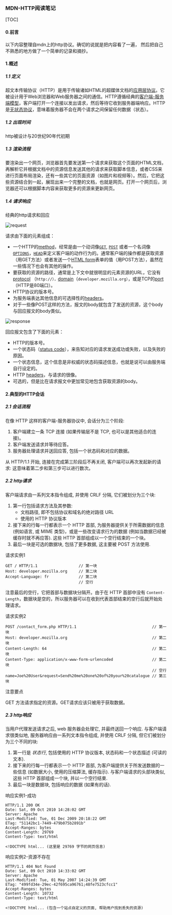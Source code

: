 ### MDN-HTTP阅读笔记

[TOC]

#### 0.前言

以下内容整理自mdn上的http协议。确切的说就是把内容看了一遍， 然后把自己不熟悉的地方做了一个简单的记录和摘抄。

#### 1.概述

##### 1.1 定义

超文本传输协议（HTTP）是用于传输诸如HTML的超媒体文档的[应用层协议](https://en.wikipedia.org/wiki/Application_Layer)。它被设计用于Web浏览器和Web服务器之间的通信。HTTP遵循经典的[客户端-服务端模型](https://en.wikipedia.org/wiki/Client%E2%80%93server_model)，客户端打开一个连接以发出请求，然后等待它收到服务器端响应。HTTP是[无状态协议](http://en.wikipedia.org/wiki/Stateless_protocol)，意味着服务器不会在两个请求之间保留任何数据（状态）。

##### 1.2 出现时间

http被设计与20世纪90年代初期

##### 1.3 渲染流程

要渲染出一个网页，浏览器首先要发送第一个请求来获取这个页面的HTML文档，再解析它并根据文档中的资源信息发送其他的请求来获取脚本信息，或者CSS来进行页面布局渲染，还有一些其它的页面资源（如图片和视频等）。然后，它把这些资源结合到一起，展现出来一个完整的文档，也就是网页。打开一个网页后，浏览器还可以根据脚本内容来获取更多的资源来更新网页。

##### 1.4 请求响应

经典的http请求和回应

![request](https://mdn.mozillademos.org/files/13687/HTTP_Request.png)

请求由下面的元素组成：

- 一个HTTP的[method](https://developer.mozilla.org/en-US/docs/Web/HTTP/Methods)，经常是由一个动词像[`GET`](https://developer.mozilla.org/zh-CN/docs/Web/HTTP/Methods/GET), [`POST`](https://developer.mozilla.org/zh-CN/docs/Web/HTTP/Methods/POST) 或者一个名词像[`OPTIONS`](https://developer.mozilla.org/zh-CN/docs/Web/HTTP/Methods/OPTIONS)，[`HEAD`](https://developer.mozilla.org/zh-CN/docs/Web/HTTP/Methods/HEAD)来定义客户端的动作行为的。通常客户端的操作都是获取资源（用GET方法）或者发送一个[HTML form](https://developer.mozilla.org/en-US/docs/Web/Guide/HTML/Forms)表单的值（用POST方法），虽然在一些情况下也会有其他的操作。
- 要获取的资源的路径，通常是上下文中就很明显的元素资源的URL，它没有[protocol](https://developer.mozilla.org/en-US/docs/Glossary/protocol) （`http://），`[domain](https://developer.mozilla.org/en-US/docs/Glossary/domain)（`developer.mozilla.org）`，或是TCP的[port](https://developer.mozilla.org/en-US/docs/Glossary/port)（HTTP是80端口）。
- HTTP协议的版本号。
- 为服务端表达其他信息的可选择性的[headers](https://developer.mozilla.org/en-US/docs/Web/HTTP/Headers)。
- 对于一些像POST这样的方法，报文的body就包含了发送的资源，这个body与回应报文的body类似。

![response](https://mdn.mozillademos.org/files/13691/HTTP_Response.png)

回应报文包含了下面的元素：

- HTTP的版本号。
- 一个状态码（[status code](https://developer.mozilla.org/en-US/docs/Web/HTTP/Status)），来告知对应的请求发送成功或失败，以及失败的原因。
- 一个状态信息，这个信息是非权威的状态码描述信息，也就是说可以由服务端自行设定的。
- HTTP [headers](https://developer.mozilla.org/en-US/docs/Web/HTTP/Headers)，与请求的很像。
- 可选的，但是比在请求报文中更加常见地包含获取资源的body。

#### 2.典型的HTTP会话

##### 2.1 会话流程

在像 HTTP 这样的客户端-服务器协议中, 会话分为三个阶段:

1. 客户端建立一条 TCP 连接 (如果传输层不是 TCP, 也可以是其他适合的连接)。
2. 客户端发送请求并等待应答。
3. 服务器处理请求并送回应答, 包括一个状态码和对应的数据。

从 HTTP/1.1 开始, 连接在完成第三阶段后不再关闭, 客户端可以再次发起新的请求: 这意味着第二步和第三步可以进行数次。

##### 2.2 http请求

客户端请求由一系列文本指令组成, 并使用 CRLF 分隔, 它们被划分为三个块:

1. 第一行包括请求方法及其参数:
   - 文档路径, 即不包括协议和域名的绝对路径 URL
   - 使用的 HTTP 协议版本
2. 接下来的行每一行都表示一个 HTTP 首部, 为服务器提供关于所需数据的信息 (例如语言, 或 MIME 类型)，或是一些改变请求行为的数据 (例如当数据已经被缓存时就不再应答). 这些 HTTP 首部组成以一个空行结束的一个块。
3. 最后一块是可选的数据块, 包括了更多数据, 这主要被 POST 方法使用.

请求实例1

```
GET / HTTP/1.1  				// 第一块
Host: developer.mozilla.org 	// 第二块
Accept-Language: fr 			// 第二块
                    			// 空行
```

注意最后的空行，它把首部与数据块分隔开。由于在 HTTP 首部中没有 `Content-Length`，数据块是空的，所以服务器可以在收到代表首部结束的空行后就开始处理请求。

请求实例2

```
POST /contact_form.php HTTP/1.1 								// 第一块
Host: developer.mozilla.org     								// 第二块
Content-Length: 64              								// 第二块
Content-Type: application/x-www-form-urlencoded					// 第二块
																// 空行
name=Joe%20User&request=Send%20me%20one%20of%20your%20catalogue // 第三块
```

注意要点

GET 方法请求指定的资源。GET请求应该只被用于获取数据。

##### 2.3 http响应

当用户代理发送请求之后, web 服务器会处理它, 并最终送回一个响应. 与客户端请求很类似地, 服务器响应由一系列文本指令组成, 并使用 CRLF 分隔, 但它们被划分为三个不同的块:

1. 第一行是 *状态行*, 包括使用的 HTTP 协议版本, 状态码和一个状态描述 (可读的文本).
2. 接下来的行每一行都表示一个 HTTP 首部, 为客户端提供关于所发送数据的一些信息 (如数据大小, 使用的压缩算法, 缓存指示). 与客户端请求的头部块类似, 这些 HTTP 首部组成一个块, 并以一个空行结束.
3. 最后一块是数据块, 包括响应的数据 (如果有的话).

响应实例1-成功

```
HTTP/1.1 200 OK
Date: Sat, 09 Oct 2010 14:28:02 GMT
Server: Apache
Last-Modified: Tue, 01 Dec 2009 20:18:22 GMT
ETag: "51142bc1-7449-479b075b2891b"
Accept-Ranges: bytes
Content-Length: 29769
Content-Type: text/html

<!DOCTYPE html... (这里是 29769 字节的网页信息)
```

响应实例2-资源不存在

```
HTTP/1.1 404 Not Found
Date: Sat, 09 Oct 2010 14:33:02 GMT
Server: Apache
Last-Modified: Tue, 01 May 2007 14:24:39 GMT
ETag: "499fd34e-29ec-42f695ca96761;48fe7523cfcc1"
Accept-Ranges: bytes
Content-Length: 10732
Content-Type: text/html

<!DOCTYPE html... (包含一个站点自定义的页面, 帮助用户找到丢失的资源)
```


